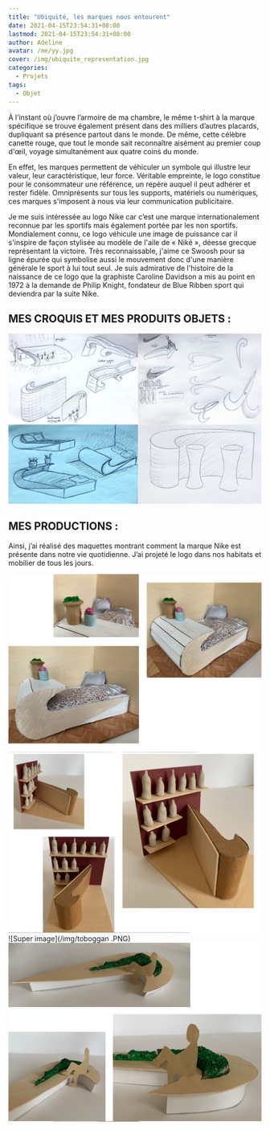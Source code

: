 ```yaml
---
title: "Ubiquité, les marques nous entourent"
date: 2021-04-15T23:54:31+08:00
lastmod: 2021-04-15T23:54:31+08:00
author: Adeline
avatar: /me/yy.jpg
cover: /img/ubiquite_representation.jpg
categories:
  - Projets
tags:
  - Objet
---
```


<!--more-->

À l’instant où j’ouvre l’armoire de ma chambre, le même t-shirt à la marque spécifique se trouve également présent dans des milliers d’autres placards, dupliquant sa présence partout dans le monde. De même, cette célèbre canette rouge, que tout le monde sait reconnaître aisément au premier coup d'œil, voyage simultanément aux quatre coins du monde.

En effet, les marques permettent de véhiculer un symbole qui illustre leur valeur, leur caractéristique, leur force. Véritable empreinte, le logo constitue pour le consommateur une référence, un repère auquel il peut adhérer et rester fidèle. Omniprésents sur tous les supports, matériels ou numériques, ces marques s'imposent à nous via leur communication publicitaire.

Je me suis intéressée au logo Nike car c’est une marque internationalement reconnue par les sportifs mais également portée par les non sportifs. Mondialement connu, ce logo véhicule une image de puissance car il s'inspire de façon stylisée au modèle de l'aile de « Niké », déesse grecque représentant la victoire. 
Très reconnaissable, j'aime ce Swoosh pour sa ligne épurée qui symbolise aussi le mouvement donc d'une manière générale le sport à lui tout seul. 
Je suis admirative de l'histoire de la naissance de ce logo que la graphiste Caroline Davidson a mis au point en 1972 à la demande de Philip Knight, fondateur de Blue Ribben sport qui deviendra par la suite Nike.



## MES CROQUIS ET MES PRODUITS OBJETS :
![Super image](/img/croquis_ubiquite.jpg)


## MES PRODUCTIONS :

Ainsi, j’ai réalisé des maquettes montrant comment la marque Nike est présente dans notre vie quotidienne. J’ai projeté le logo dans nos habitats et mobilier de tous les jours.


![Super image](/img/lit.PNG)
![Super image](/img/comptoir.PNG)
![Super image](/img/toboggan .PNG)
![Super image](/img/banc.PNG)
